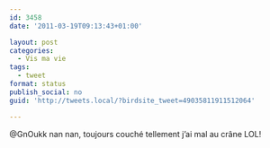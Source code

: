 ```yaml
---
id: 3458
date: '2011-03-19T09:13:43+01:00'

layout: post
categories:
  - Vis ma vie
tags:
  - tweet
format: status
publish_social: no
guid: 'http://tweets.local/?birdsite_tweet=49035811911512064'

---
```


@GnOukk nan nan, toujours couché tellement j’ai mal au crâne LOL!